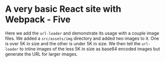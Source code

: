 # A very basic React site with Webpack - Five

Here we add the `url-loader` and demonstrate its usage with a couple image files. We added a
`src/assets/img` directory and added two images to it. One is over 5K in size and the other is under
5K in size. We then tell the `url-loader` to inline images of the less 5K in size as base64 encoded
images but generate the URL for larger images.
